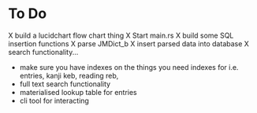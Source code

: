 # To Do

X build a lucidchart flow chart thing
X Start main.rs
X build some SQL insertion functions
X parse JMDict_b
X insert parsed data into database
X search functionality...
- make sure you have indexes on the things you need indexes for i.e. entries, kanji keb, reading reb, 
- full text search functionality
- materialised lookup table for entries
- cli tool for interacting



